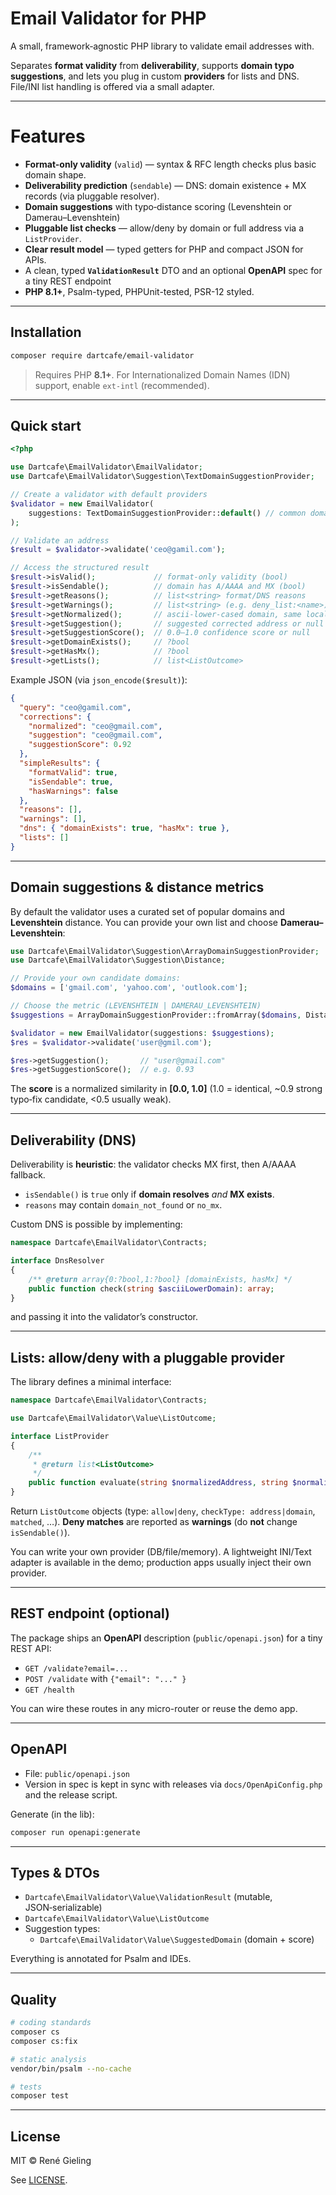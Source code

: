# Email Validator for PHP

A small, framework‑agnostic PHP library to validate email addresses with.

Separates **format validity** from **deliverability**, supports **domain typo suggestions**, and lets you plug in custom **providers** for lists and DNS. File/INI list handling is offered via a small adapter.

---

# Features

- **Format-only validity** (`valid`) — syntax & RFC length checks plus basic domain shape.
- **Deliverability prediction** (`sendable`) — DNS: domain existence + MX records (via pluggable resolver).
- **Domain suggestions** with typo‑distance scoring (Levenshtein or Damerau–Levenshtein)
- **Pluggable list checks** — allow/deny by domain or full address via a `ListProvider`.
- **Clear result model** — typed getters for PHP and compact JSON for APIs.
- A clean, typed **`ValidationResult`** DTO and an optional **OpenAPI** spec for a tiny REST endpoint
- **PHP 8.1+**, Psalm-typed, PHPUnit-tested, PSR-12 styled.

---

## Installation

```bash
composer require dartcafe/email-validator
```

> Requires PHP **8.1+**. For Internationalized Domain Names (IDN) support, enable `ext-intl` (recommended).

---

## Quick start

```php
<?php

use Dartcafe\EmailValidator\EmailValidator;
use Dartcafe\EmailValidator\Suggestion\TextDomainSuggestionProvider;

// Create a validator with default providers
$validator = new EmailValidator(
    suggestions: TextDomainSuggestionProvider::default() // common domains bundled
);

// Validate an address
$result = $validator->validate('ceo@gamil.com');

// Access the structured result
$result->isValid();             // format-only validity (bool)
$result->isSendable();          // domain has A/AAAA and MX (bool)
$result->getReasons();          // list<string> format/DNS reasons
$result->getWarnings();         // list<string> (e.g. deny_list:<name>)
$result->getNormalized();       // ascii-lower-cased domain, same local part
$result->getSuggestion();       // suggested corrected address or null
$result->getSuggestionScore();  // 0.0–1.0 confidence score or null
$result->getDomainExists();     // ?bool
$result->getHasMx();            // ?bool
$result->getLists();            // list<ListOutcome>
```

Example JSON (via `json_encode($result)`):

```json
{
  "query": "ceo@gamil.com",
  "corrections": {
    "normalized": "ceo@gmail.com",
    "suggestion": "ceo@gmail.com",
    "suggestionScore": 0.92
  },
  "simpleResults": {
    "formatValid": true,
    "isSendable": true,
    "hasWarnings": false
  },
  "reasons": [],
  "warnings": [],
  "dns": { "domainExists": true, "hasMx": true },
  "lists": []
}
```

---

## Domain suggestions & distance metrics

By default the validator uses a curated set of popular domains and **Levenshtein** distance.
You can provide your own list and choose **Damerau–Levenshtein**:

```php
use Dartcafe\EmailValidator\Suggestion\ArrayDomainSuggestionProvider;
use Dartcafe\EmailValidator\Suggestion\Distance;

// Provide your own candidate domains:
$domains = ['gmail.com', 'yahoo.com', 'outlook.com'];

// Choose the metric (LEVENSHTEIN | DAMERAU_LEVENSHTEIN)
$suggestions = ArrayDomainSuggestionProvider::fromArray($domains, Distance::DAMERAU_LEVENSHTEIN);

$validator = new EmailValidator(suggestions: $suggestions);
$res = $validator->validate('user@gmil.com');

$res->getSuggestion();       // "user@gmail.com"
$res->getSuggestionScore();  // e.g. 0.93
```

The **score** is a normalized similarity in **[0.0, 1.0]**
(1.0 = identical, ~0.9 strong typo‑fix candidate, <0.5 usually weak).

---

## Deliverability (DNS)

Deliverability is **heuristic**: the validator checks MX first, then A/AAAA fallback.

- `isSendable()` is `true` only if **domain resolves** *and* **MX exists**.
- `reasons` may contain `domain_not_found` or `no_mx`.

Custom DNS is possible by implementing:

```php
namespace Dartcafe\EmailValidator\Contracts;

interface DnsResolver
{
    /** @return array{0:?bool,1:?bool} [domainExists, hasMx] */
    public function check(string $asciiLowerDomain): array;
}
```

and passing it into the validator’s constructor.

---

## Lists: allow/deny with a pluggable provider

The library defines a minimal interface:

```php
namespace Dartcafe\EmailValidator\Contracts;

use Dartcafe\EmailValidator\Value\ListOutcome;

interface ListProvider
{
    /**
     * @return list<ListOutcome>
     */
    public function evaluate(string $normalizedAddress, string $normalizedDomain): array;
}
```

Return `ListOutcome` objects (type: `allow|deny`, `checkType: address|domain`, `matched`, …).
**Deny matches** are reported as **warnings** (do **not** change `isSendable()`).

You can write your own provider (DB/file/memory).
A lightweight INI/Text adapter is available in the demo; production apps usually inject their own provider.

---

## REST endpoint (optional)

The package ships an **OpenAPI** description (`public/openapi.json`) for a tiny REST API:

- `GET /validate?email=...`
- `POST /validate` with `{"email": "..." }`
- `GET /health`

You can wire these routes in any micro-router or reuse the demo app.

---

## OpenAPI

- File: `public/openapi.json`
- Version in spec is kept in sync with releases via `docs/OpenApiConfig.php` and the release script.

Generate (in the lib):

```bash
composer run openapi:generate
```

---

## Types & DTOs

- `Dartcafe\EmailValidator\Value\ValidationResult` (mutable, JSON‑serializable)
- `Dartcafe\EmailValidator\Value\ListOutcome`
- Suggestion types:
  - `Dartcafe\EmailValidator\Value\SuggestedDomain` (domain + score)

Everything is annotated for Psalm and IDEs.

---

## Quality

```bash
# coding standards
composer cs
composer cs:fix

# static analysis
vendor/bin/psalm --no-cache

# tests
composer test
```

---

## License

MIT © René Gieling

See [LICENSE](./LICENSE).